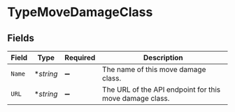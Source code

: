 # TypeMoveDamageClass


## Fields

| Field                                                   | Type                                                    | Required                                                | Description                                             |
| ------------------------------------------------------- | ------------------------------------------------------- | ------------------------------------------------------- | ------------------------------------------------------- |
| `Name`                                                  | **string*                                               | :heavy_minus_sign:                                      | The name of this move damage class.                     |
| `URL`                                                   | **string*                                               | :heavy_minus_sign:                                      | The URL of the API endpoint for this move damage class. |
